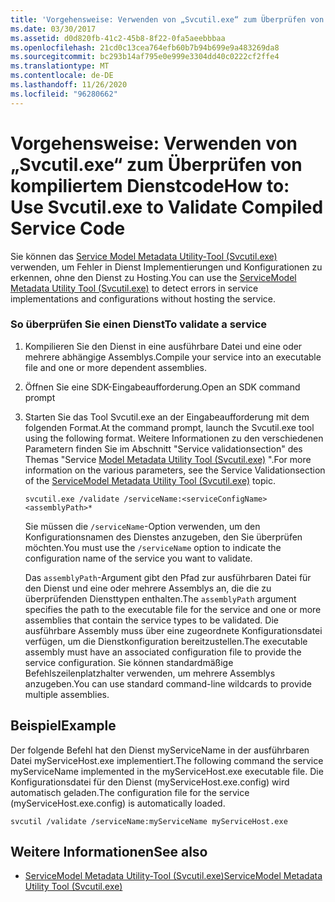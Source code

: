 ```yaml
---
title: 'Vorgehensweise: Verwenden von „Svcutil.exe“ zum Überprüfen von kompiliertem Dienstcode'
ms.date: 03/30/2017
ms.assetid: d0d820fb-41c2-45b8-8f22-0fa5aeebbbaa
ms.openlocfilehash: 21cd0c13cea764efb60b7b94b699e9a483269da8
ms.sourcegitcommit: bc293b14af795e0e999e3304dd40c0222cf2ffe4
ms.translationtype: MT
ms.contentlocale: de-DE
ms.lasthandoff: 11/26/2020
ms.locfileid: "96280662"
---
```

# <a name="how-to-use-svcutilexe-to-validate-compiled-service-code"></a><span data-ttu-id="b784a-102">Vorgehensweise: Verwenden von „Svcutil.exe“ zum Überprüfen von kompiliertem Dienstcode</span><span class="sxs-lookup"><span data-stu-id="b784a-102">How to: Use Svcutil.exe to Validate Compiled Service Code</span></span>

<span data-ttu-id="b784a-103">Sie können das [Service Model Metadata Utility-Tool (Svcutil.exe)](../servicemodel-metadata-utility-tool-svcutil-exe.md) verwenden, um Fehler in Dienst Implementierungen und Konfigurationen zu erkennen, ohne den Dienst zu Hosting.</span><span class="sxs-lookup"><span data-stu-id="b784a-103">You can use the [ServiceModel Metadata Utility Tool (Svcutil.exe)](../servicemodel-metadata-utility-tool-svcutil-exe.md) to detect errors in service implementations and configurations without hosting the service.</span></span>  
  
### <a name="to-validate-a-service"></a><span data-ttu-id="b784a-104">So überprüfen Sie einen Dienst</span><span class="sxs-lookup"><span data-stu-id="b784a-104">To validate a service</span></span>  
  
1. <span data-ttu-id="b784a-105">Kompilieren Sie den Dienst in eine ausführbare Datei und eine oder mehrere abhängige Assemblys.</span><span class="sxs-lookup"><span data-stu-id="b784a-105">Compile your service into an executable file and one or more dependent assemblies.</span></span>  
  
2. <span data-ttu-id="b784a-106">Öffnen Sie eine SDK-Eingabeaufforderung.</span><span class="sxs-lookup"><span data-stu-id="b784a-106">Open an SDK command prompt</span></span>  
  
3. <span data-ttu-id="b784a-107">Starten Sie das Tool Svcutil.exe an der Eingabeaufforderung mit dem folgenden Format.</span><span class="sxs-lookup"><span data-stu-id="b784a-107">At the command prompt, launch the Svcutil.exe tool using the following format.</span></span> <span data-ttu-id="b784a-108">Weitere Informationen zu den verschiedenen Parametern finden Sie im Abschnitt "Service validationsection" des Themas "Service [Model Metadata Utility Tool (Svcutil.exe)](../servicemodel-metadata-utility-tool-svcutil-exe.md) ".</span><span class="sxs-lookup"><span data-stu-id="b784a-108">For more information on the various parameters, see the Service Validationsection of the [ServiceModel Metadata Utility Tool (Svcutil.exe)](../servicemodel-metadata-utility-tool-svcutil-exe.md) topic.</span></span>  
  
    ```console
    svcutil.exe /validate /serviceName:<serviceConfigName>  <assemblyPath>*  
    ```  
  
     <span data-ttu-id="b784a-109">Sie müssen die `/serviceName`-Option verwenden, um den Konfigurationsnamen des Dienstes anzugeben, den Sie überprüfen möchten.</span><span class="sxs-lookup"><span data-stu-id="b784a-109">You must use the `/serviceName` option to indicate the configuration name of the service you want to validate.</span></span>  
  
     <span data-ttu-id="b784a-110">Das `assemblyPath`-Argument gibt den Pfad zur ausführbaren Datei für den Dienst und eine oder mehrere Assemblys an, die die zu überprüfenden Diensttypen enthalten.</span><span class="sxs-lookup"><span data-stu-id="b784a-110">The `assemblyPath` argument specifies the path to the executable file for the service and one or more assemblies that contain the service types to be validated.</span></span> <span data-ttu-id="b784a-111">Die ausführbare Assembly muss über eine zugeordnete Konfigurationsdatei verfügen, um die Dienstkonfiguration bereitzustellen.</span><span class="sxs-lookup"><span data-stu-id="b784a-111">The executable assembly must have an associated configuration file to provide the service configuration.</span></span> <span data-ttu-id="b784a-112">Sie können standardmäßige Befehlszeilenplatzhalter verwenden, um mehrere Assemblys anzugeben.</span><span class="sxs-lookup"><span data-stu-id="b784a-112">You can use standard command-line wildcards to provide multiple assemblies.</span></span>  
  
## <a name="example"></a><span data-ttu-id="b784a-113">Beispiel</span><span class="sxs-lookup"><span data-stu-id="b784a-113">Example</span></span>  

 <span data-ttu-id="b784a-114">Der folgende Befehl hat den Dienst myServiceName in der ausführbaren Datei myServiceHost.exe implementiert.</span><span class="sxs-lookup"><span data-stu-id="b784a-114">The following command the service myServiceName implemented in the myServiceHost.exe executable file.</span></span>  <span data-ttu-id="b784a-115">Die Konfigurationsdatei für den Dienst (myServiceHost.exe.config) wird automatisch geladen.</span><span class="sxs-lookup"><span data-stu-id="b784a-115">The configuration file for the service (myServiceHost.exe.config) is automatically loaded.</span></span>  
  
```console  
svcutil /validate /serviceName:myServiceName myServiceHost.exe  
```  
  
## <a name="see-also"></a><span data-ttu-id="b784a-116">Weitere Informationen</span><span class="sxs-lookup"><span data-stu-id="b784a-116">See also</span></span>

- [<span data-ttu-id="b784a-117">ServiceModel Metadata Utility-Tool (Svcutil.exe)</span><span class="sxs-lookup"><span data-stu-id="b784a-117">ServiceModel Metadata Utility Tool (Svcutil.exe)</span></span>](../servicemodel-metadata-utility-tool-svcutil-exe.md)
